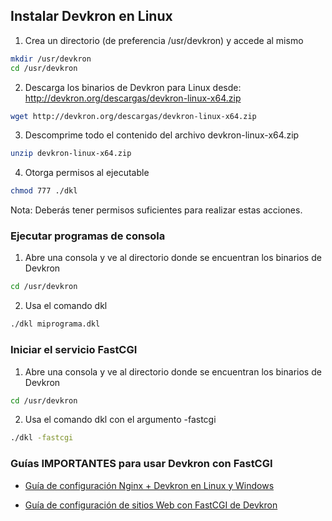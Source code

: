 ## Instalar Devkron en Linux

1. Crea un directorio (de preferencia /usr/devkron) y accede al mismo
```bash
mkdir /usr/devkron
cd /usr/devkron
```
2. Descarga los binarios de Devkron para Linux desde: http://devkron.org/descargas/devkron-linux-x64.zip 
```bash
wget http://devkron.org/descargas/devkron-linux-x64.zip 
```
3. Descomprime todo el contenido del archivo devkron-linux-x64.zip
```bash
unzip devkron-linux-x64.zip
```
4. Otorga permisos al ejecutable
```bash
chmod 777 ./dkl
```

Nota: Deberás tener permisos suficientes para realizar estas acciones.

### Ejecutar programas de consola

1. Abre una consola y ve al directorio donde se encuentran los binarios de Devkron
```bash
cd /usr/devkron
```
2. Usa el comando dkl
```bash
./dkl miprograma.dkl
```

### Iniciar el servicio FastCGI
1. Abre una consola y ve al directorio donde se encuentran los binarios de Devkron
```bash
cd /usr/devkron
```
2. Usa el comando dkl con el argumento -fastcgi
```bash
./dkl -fastcgi
```

### Guías IMPORTANTES para usar Devkron con FastCGI

* [Guía de configuración Nginx + Devkron en Linux y Windows](../nginx-fastcgi.md)

* [Guía de configuración de sitios Web con FastCGI de Devkron](../devkron-fastcgi.md)

